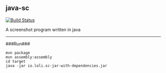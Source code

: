 ## java-sc ##

[![Build Status](https://drone.io/github.com/chocotan/java-sc/status.png)](https://drone.io/github.com/chocotan/java-sc/latest)

A screenshot program written in java

--------------

###Run###

```
mvn package
mvn assembly:assembly
cd target
java -jar io.loli.sc-jar-with-dependencies.jar
```